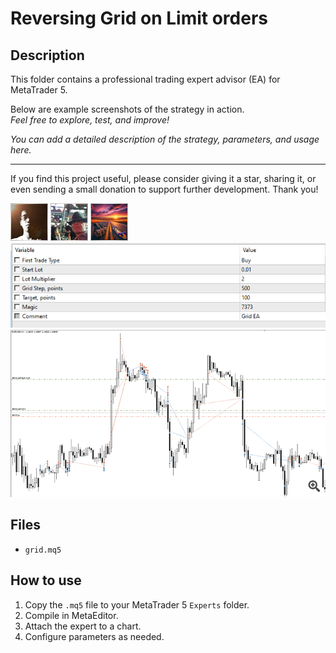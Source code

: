# Reversing Grid on Limit orders

## Description
This folder contains a professional trading expert advisor (EA) for MetaTrader 5.

Below are example screenshots of the strategy in action.  
*Feel free to explore, test, and improve!*

*You can add a detailed description of the strategy, parameters, and usage here.*

---

If you find this project useful, please consider giving it a star, sharing it, or even sending a small donation to support further development. Thank you!

![Screenshot](5F68B929-3F34.jpg)
![Screenshot](604BB75F-F82F.jpg)
![Screenshot](66c306a3-9200.png)
![Screenshot](Inputs__7.png)
![Screenshot](trades__5.png)

## Files
- `grid.mq5`

## How to use
1. Copy the `.mq5` file to your MetaTrader 5 `Experts` folder.
2. Compile in MetaEditor.
3. Attach the expert to a chart.
4. Configure parameters as needed.

